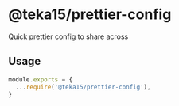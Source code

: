 # @teka15/prettier-config

Quick prettier config to share across

## Usage

```js
module.exports = {
  ...require('@teka15/prettier-config'),
}
```
